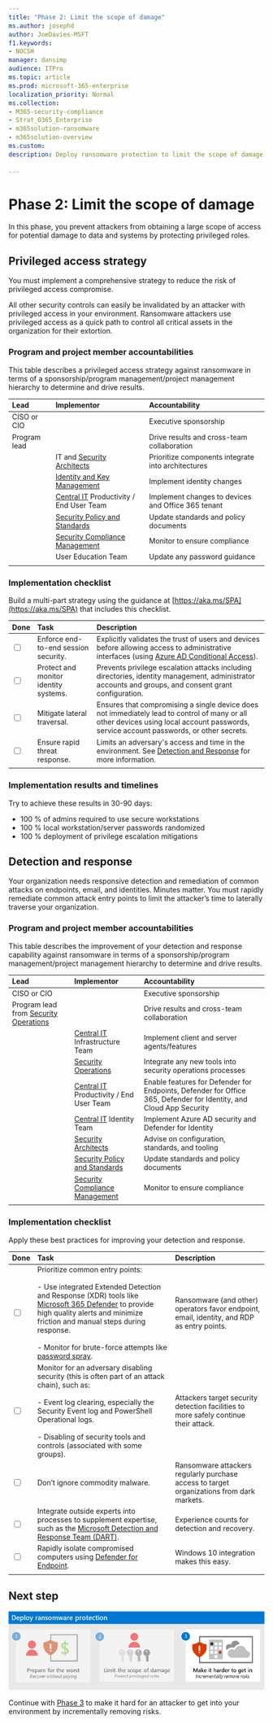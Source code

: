 ```yaml
---
title: "Phase 2: Limit the scope of damage"
ms.author: josephd
author: JoeDavies-MSFT
f1.keywords:
- NOCSH
manager: dansimp
audience: ITPro
ms.topic: article
ms.prod: microsoft-365-enterprise
localization_priority: Normal
ms.collection: 
- M365-security-compliance
- Strat_O365_Enterprise
- m365solution-ransomware
- m365solution-overview
ms.custom: 
description: Deploy ransomware protection to limit the scope of damage of an attacker by protecting privileged roles.

---
```


# Phase 2: Limit the scope of damage

In this phase, you prevent attackers from obtaining a large scope of access for potential damage to data and systems by protecting privileged roles.

## Privileged access strategy

You must implement a comprehensive strategy to reduce the risk of privileged access compromise.

All other security controls can easily be invalidated by an attacker with privileged access in your environment. Ransomware attackers use privileged access as a quick path to control all critical assets in the organization for their extortion. 

### Program and project member accountabilities

This table describes a privileged access strategy against ransomware in terms of a sponsorship/program management/project management hierarchy to determine and drive results.

| Lead | Implementor | Accountability |
|:-------|:-------|:-----|
| CISO or CIO | | Executive sponsorship |
| Program lead | | Drive results and cross-team collaboration |
|  | IT and [Security Architects](/azure/cloud-adoption-framework/organize/cloud-security-architecture) |  Prioritize components integrate into architectures |
|  | [Identity and Key Management](/azure/cloud-adoption-framework/organize/cloud-security-identity-keys) | Implement identity changes |
|  | [Central IT](/azure/cloud-adoption-framework/organize/central-it) Productivity / End User Team | Implement changes to devices and Office 365 tenant |
|  | [Security Policy and Standards](/azure/cloud-adoption-framework/organize/cloud-security-policy-standards) | Update standards and policy documents |
|  | [Security Compliance Management](/azure/cloud-adoption-framework/organize/cloud-security-compliance-management) | Monitor to ensure compliance |
|  | User Education Team | Update any password guidance |
|  |  |  |

### Implementation checklist

Build a multi-part strategy using the guidance at [https://aka.ms/SPA](https://aka.ms/SPA) that includes this checklist.

| Done| Task | Description |
|:-------|:-------|:-----|
| <input type="checkbox" /> | Enforce end-to-end session security. | Explicitly validates the trust of users and devices before allowing access to administrative interfaces (using [Azure AD Conditional Access](/azure/active-directory/conditional-access/overview)). |
| <input type="checkbox" /> |  Protect and monitor identity systems. | Prevents privilege escalation attacks including directories, identity management, administrator accounts and groups, and consent grant configuration. |
| <input type="checkbox" /> | Mitigate lateral traversal. | Ensures that compromising a single device does not immediately lead to control of many or all other devices using local account passwords, service account passwords, or other secrets. |
| <input type="checkbox" /> | Ensure rapid threat response. | Limits an adversary's access and time in the environment. See [Detection and Response](protect-against-ransomware-phase2.md#detection-and-response) for more information. |
|  |  |  |


### Implementation results and timelines

Try to achieve these results in 30-90 days:

- 100 % of admins required to use secure workstations
- 100 % local workstation/server passwords randomized
- 100 % deployment of privilege escalation mitigations

## Detection and response

Your organization needs responsive detection and remediation of common attacks on endpoints, email, and identities. Minutes matter. You must rapidly remediate common attack entry points to limit the attacker’s time to laterally traverse your organization.

### Program and project member accountabilities

This table describes the improvement of your detection and response capability against ransomware in terms of a sponsorship/program management/project management hierarchy to determine and drive results.

| Lead | Implementor | Accountability |
|:-------|:-------|:-----|
| CISO or CIO | | Executive sponsorship |
| Program lead from [Security Operations](/azure/cloud-adoption-framework/organize/cloud-security-operations-center) | | Drive results and cross-team collaboration |
|  | [Central IT](/azure/cloud-adoption-framework/organize/central-it) Infrastructure Team | Implement client and server agents/features |
|  | [Security Operations](/azure/cloud-adoption-framework/organize/cloud-security-operations-center) | Integrate any new tools into security operations processes |
|  | [Central IT](/azure/cloud-adoption-framework/organize/central-it) Productivity / End User Team | Enable features for Defender for Endpoints, Defender for Office 365, Defender for Identity, and Cloud App Security |
|  | [Central IT](/azure/cloud-adoption-framework/organize/central-it) Identity Team | Implement Azure AD security and Defender for Identity |
|  | [Security Architects](/azure/cloud-adoption-framework/organize/cloud-security-architecture) |  Advise on configuration, standards, and tooling |
|  | [Security Policy and Standards](/azure/cloud-adoption-framework/organize/cloud-security-policy-standards) | Update standards and policy documents |
|  | [Security Compliance Management](/azure/cloud-adoption-framework/organize/cloud-security-compliance-management) | Monitor to ensure compliance |
|  |  |  |

### Implementation checklist

Apply these best practices for improving your detection and response.

| Done| Task | Description |
|:-------|:-------|:-----|
| <input type="checkbox" /> | Prioritize common entry points: <br><br> - Use integrated Extended Detection and Response (XDR) tools like [Microsoft 365 Defender](/microsoft-365/security/mtp/microsoft-threat-protection) to provide high quality alerts and minimize friction and manual steps during response. <br><br> - Monitor for brute-force attempts like [password spray](/defender-for-identity/compromised-credentials-alerts). | Ransomware (and other) operators favor endpoint, email, identity, and RDP as entry points. |
| <input type="checkbox" /> | Monitor for an adversary disabling security (this is often part of an attack chain), such as: <br><br> - Event log clearing, especially the Security Event log and PowerShell Operational logs. <br><br> - Disabling of security tools and controls (associated with some groups). | Attackers target security detection facilities to more safely continue their attack. |
| <input type="checkbox" /> | Don’t ignore commodity malware. | Ransomware attackers regularly purchase access to target organizations from dark markets. |
| <input type="checkbox" /> | Integrate outside experts into processes to supplement expertise, such as the [Microsoft Detection and Response Team (DART)](https://aka.ms/dart). | Experience counts for detection and recovery. |
| <input type="checkbox" /> | Rapidly isolate compromised computers using [Defender for Endpoint](/windows/security/threat-protection/microsoft-defender-atp/respond-machine-alerts#isolate-devices-from-the-network). | Windows 10 integration makes this easy. |
|  |  |  |


## Next step

[![Phase 3. Make it hard to get in](media/protect-against-ransomware/protect-against-ransomware-phase3.png)](protect-against-ransomware-phase3.md)

Continue with [Phase 3](protect-against-ransomware-phase3.md) to make it hard for an attacker to get into your environment by incrementally removing risks.
